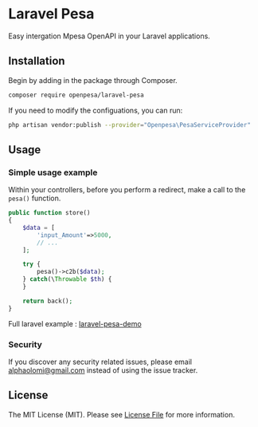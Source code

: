 # Laravel Pesa

Easy intergation Mpesa OpenAPI in your Laravel applications.

## Installation

Begin by adding in the package through Composer.

```sh
composer require openpesa/laravel-pesa
```


If you need to modify the configuations, you can run:

```sh
php artisan vendor:publish --provider="Openpesa\PesaServiceProvider"
```

## Usage

### Simple usage example

Within your controllers, before you perform a redirect, make a call to the `pesa()` function.

```php
public function store()
{
    $data = [
        'input_Amount'=>5000,
        // ...
    ];

    try {
        pesa()->c2b($data);
    } catch(\Throwable $th) {
    }

    return back();
}
```

Full laravel example : [laravel-pesa-demo](https://github.com/alphaolomi/laravel-pesa-demo)

### Security

If you discover any security related issues, please email [alphaolomi@gmail.com](mailto:alphaolomi@gmail.com) instead of using the issue tracker.

## License

The MIT License (MIT). Please see [License File](LICENSE.md) for more information.
